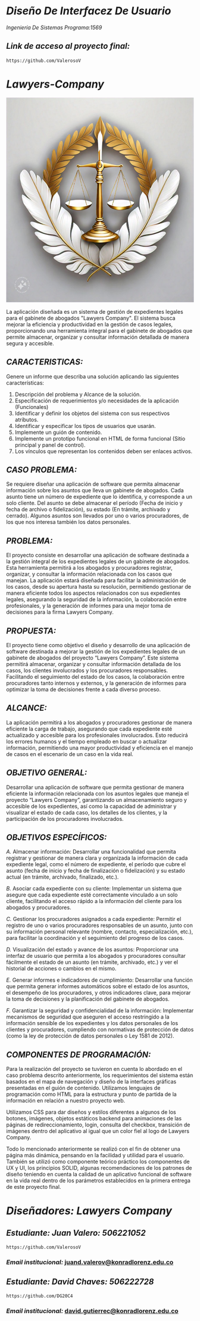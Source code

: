 # *Diseño De Interfacez De Usuario*
*Ingeniería De Sistemas Programa:1569*

## *Link de acceso al proyecto final:*

    https://github.com/ValerosoV

# *Lawyers-Company*
<p align="center">
  <img width="600" height="550" src="assets/logoLawyers.jpg" alt="Lawyer Company">
</p>

La aplicación diseñada es un sistema de gestión de expedientes legales para el gabinete de abogados "Lawyers Company". El sistema busca mejorar la eficiencia y productividad en la gestión de casos legales, proporcionando una herramienta  integral para el gabinete de abogados que permite almacenar, organizar y consultar información detallada de manera segura y accesible.



## *CARACTERISTICAS:*
Genere un informe que describa una solución aplicando las siguientes características:
1. Descripción del problema y Alcance de la solución.
2. Especificación de requerimientos y/o necesidades de la aplicación (Funcionales)
3. Identificar y definir los objetos del sistema con sus respectivos atributos.
4. Identificar y especificar los tipos de usuarios que usarán.
5. Implemente un guión de contenido.
6. Implemente un prototipo funcional en HTML de forma funcional (Sitio principal y panel de control).
7. Los vínculos que representan los contenidos deben ser enlaces activos.


## *CASO PROBLEMA:*
Se requiere diseñar una aplicación de software que permita almacenar información sobre los asuntos que lleva un gabinete de abogados. Cada asunto tiene un número de expediente que lo identifica, y corresponde a un solo cliente. Del asunto se debe almacenar el período (Fecha de inicio y fecha de archivo o fidelización), su estado (En trámite, archivado y cerrado). Algunos asuntos son llevados por uno o varios procuradores, de los que nos interesa también los datos personales.


## *PROBLEMA:*
El proyecto consiste en desarrollar una aplicación de software destinada a la gestión integral de los expedientes legales de un gabinete de abogados. Esta herramienta permitirá a los abogados y procuradores registrar, organizar, y consultar la información relacionada con los casos que manejan. La aplicación estará diseñada para facilitar la administración de los casos, desde su apertura hasta su resolución, permitiendo gestionar de manera eficiente todos los aspectos relacionados con sus expedientes legales, asegurando la seguridad de la información, la colaboración entre profesionales, y la generación de informes para una mejor toma de decisiones para la firma Lawyers Company.


## *PROPUESTA:*
El proyecto tiene como objetivo el diseño y desarrollo de una aplicación de software destinada a mejorar la gestión de los expedientes legales de un gabinete de abogados del proyecto “Lawyers Company”. Este sistema permitirá almacenar, organizar y consultar información detallada de los casos, los clientes involucrados y los procuradores responsables. Facilitando el seguimiento del estado de los casos, la colaboración entre procuradores tanto internos y externos, y la generación de informes para optimizar la toma de decisiones frente a cada diverso proceso.

## *ALCANCE:*
La aplicación permitirá a los abogados y procuradores gestionar de manera eficiente la carga de trabajo, asegurando que cada expediente esté actualizado y accesible para los profesionales involucrados. Esto reducirá los errores humanos y el tiempo empleado en buscar o actualizar información, permitiendo una mayor productividad y eficiencia en el manejo de casos en el escenario de un caso en la vida real.

## *OBJETIVO GENERAL:*
Desarrollar una aplicación de software que permita gestionar de manera eficiente la información relacionada con los asuntos legales que maneja el proyecto “Lawyers Company”, garantizando un almacenamiento seguro y accesible de los expedientes, así como la capacidad de administrar y visualizar el estado de cada caso, los detalles de los clientes, y la participación de los procuradores involucrados.

## *OBJETIVOS ESPECÍFICOS:*
*A.* Almacenar información: Desarrollar una funcionalidad que permita registrar y gestionar de manera clara y organizada la información de cada expediente legal, como el número de expediente, el período que cubre el asunto (fecha de inicio y fecha de finalización o fidelización) y su estado actual (en trámite, archivado, finalizado, etc.).

*B.* Asociar cada expediente con su cliente: Implementar un sistema que asegure que cada expediente esté correctamente vinculado a un solo cliente, facilitando el acceso rápido a la información del cliente para los abogados y procuradores.

*C.* Gestionar los procuradores asignados a cada expediente: Permitir el registro de uno o varios procuradores responsables de un asunto, junto con su información personal relevante (nombre, contacto, especialización, etc.), para facilitar la coordinación y el seguimiento del progreso de los casos.

*D.* Visualización del estado y avance de los asuntos: Proporcionar una interfaz de usuario que permita a los abogados y procuradores consultar fácilmente el estado de un asunto (en trámite, archivado, etc.) y ver el historial de acciones o cambios en el mismo.

*E.* Generar informes e indicadores de cumplimiento: Desarrollar una función que permita generar informes automáticos sobre el estado de los asuntos, el desempeño de los procuradores, y otros indicadores clave, para mejorar la toma de decisiones y la planificación del gabinete de abogados.

*F.* Garantizar la seguridad y confidencialidad de la información: Implementar mecanismos de seguridad que aseguren el acceso restringido a la información sensible de los expedientes y los datos personales de los clientes y procuradores, cumpliendo con normativas de protección de datos (como la ley de protección de datos personales o Ley 1581 de 2012).


## *COMPONENTES DE PROGRAMACIÓN:*
Para la realización del proyecto se tuvieron en cuenta lo abordado en el caso problema  descrito anteriormente, los requerimientos del sistema están basados en el mapa de navegación y diseño de la interfaces gráficas presentadas en el guión de contenido. Utilizamos lenguajes de programación como HTML para la estructura y punto de partida de la información en relación a nuestro proyecto web. 

Utilizamos CSS para dar diseños y estilos diferentes a algunos de los botones, imágenes, objetos estáticos backend para animaciones de las páginas de redireccionamiento, login, consulta del checkbox, transición de imágenes dentro del aplicativo al igual que un color fiel al logo de Lawyers Company. 

Todo lo mencionado anteriormente se realizó con el fin de obtener una página más dinámica, pensando en la facilidad y utilidad para el usuario. También se utilizó como componente teórico práctico los componentes de UX y UI, los principios SOLID, algunas recomendaciones de los patrones de diseño teniendo en cuenta la calidad de un aplicativo funcional de software en la vida real dentro de los parámetros establecidos en la primera entrega de este proyecto final.



# *Diseñadores: Lawyers Company* 
## *Estudiante: Juan Valero: 506221052*
    https://github.com/ValerosoV 
### *Email institucional:* juand.valerov@konradlorenz.edu.co   


## *Estudiante: David Chaves: 506222728*
    https://github.com/DG20C4
### *Email institucional:* david.gutierrec@konradlorenz.edu.co  
